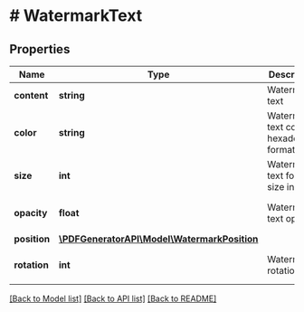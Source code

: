 # # WatermarkText

## Properties

Name | Type | Description | Notes
------------ | ------------- | ------------- | -------------
**content** | **string** | Watermark text |
**color** | **string** | Watermark text color in hexadecimal format | [optional] [default to '#000000']
**size** | **int** | Watermark text font size in px | [optional] [default to 48]
**opacity** | **float** | Watermark text opaxity | [optional] [default to 0.5]
**position** | [**\PDFGeneratorAPI\Model\WatermarkPosition**](WatermarkPosition.md) |  | [optional]
**rotation** | **int** | Watermark rotation | [optional] [default to 0]

[[Back to Model list]](../../README.md#models) [[Back to API list]](../../README.md#endpoints) [[Back to README]](../../README.md)
